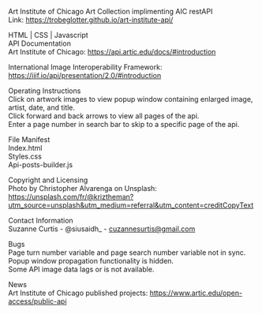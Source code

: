 Art Institute of Chicago Art Collection implimenting AIC restAPI\
Link: https://trobeglotter.github.io/art-institute-api/


HTML | CSS | Javascript\
API Documentation\
Art Institute of Chicago:  https://api.artic.edu/docs/#introduction

International Image Interoperability Framework:  https://iiif.io/api/presentation/2.0/#introduction

Operating Instructions\
Click on artwork images to view popup window containing enlarged image, artist, date, and title.\
Click forward and back arrows to view all pages of the api.\
Enter a page number in search bar to skip to a specific page of the api.

File Manifest\
Index.html\
Styles.css\
Api-posts-builder.js

Copyright and Licensing\
Photo by Christopher Alvarenga on Unsplash:  https://unsplash.com/fr/@kriztheman?utm_source=unsplash&utm_medium=referral&utm_content=creditCopyText

Contact Information\
Suzanne Curtis - @siusaidh_ - cuzannesurtis@gmail.com

Bugs\
Page turn number variable and page search number variable not in sync.\
Popup window propagation functionality is hidden.\
Some API image data lags or is not available.

News\
Art Institute of Chicago published projects:  https://www.artic.edu/open-access/public-api
